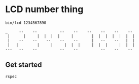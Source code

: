 # LCD number thing

```
bin/lcd 1234567890
```

```
_     --    --          --    --    --    --    --    -- 
 |      |     |  |  |  |     |        |  |  |  |  |  |  |
 |    --    --    --    --    --      |   --    --   |  |
 |   |        |     |     |  |  |     |  |  |     |  |  |
---   --    --          --    --          --    --    -- 
```

## Get started

```
rspec
```

